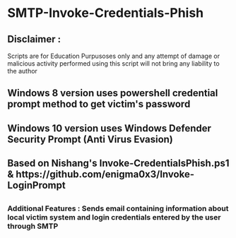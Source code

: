 # SMTP-Invoke-Credentials-Phish

<h2> Disclaimer : </h2>
  
<p>
Scripts are for Education Purpusoses only and any attempt of damage or malicious activity performed using this script will not bring any liability to the author 
</p>

<h2> Windows 8 version uses powershell credential prompt method to get victim's password </h2>
<h2> Windows 10 version uses Windows Defender Security Prompt (Anti Virus Evasion)</h2>

<h2> Based on Nishang's Invoke-CredentialsPhish.ps1 & https://github.com/enigma0x3/Invoke-LoginPrompt <h2>
  
  <h3> Additional Features : Sends email containing information about local victim system and login credentials entered by the user through SMTP </h3>





